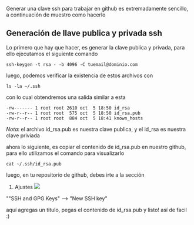 Generar una clave ssh para trabajar en github es extremadamente sencillo, a continuación de muestro como hacerlo

## Generación de llave publica y privada ssh
Lo primero que hay que hacer, es generar la clave publica y privada, para ello ejecutamos el siguiente comando

```
ssh-keygen -t rsa - -b 4096 -C tuemail@dominio.com
``` 

luego, podemos verificar la existencia de estos archivos con

```
ls -la ~/.ssh
```

con lo cual obtendremos una salida similar a esta

```
-rw------- 1 root root 2610 oct  5 18:50 id_rsa
-rw-r--r-- 1 root root  575 oct  5 18:50 id_rsa.pub
-rw-r--r-- 1 root root  884 oct  5 18:41 known_hosts

```

*Nota*: el archivo id_rsa.pub es nuestra clave publica, y el id_rsa es nuestra clave priviada

ahora lo siguiente, es copiar el contenido de id_rsa.pub en nuestro github, para ello utilizamos el comando para visualizarlo

```
cat ~/.ssh/id_rsa.pub
```

luego, en tu repositorio de github, debes irte a la sección 

1. Ajustes
![](/assets/images/ssh--key-to-github/github1.png)

""SSH and GPG Keys" --> "New SSH key"

aquí agregas un titulo, pegas el contenido de id_rsa.pub y listo! así de facil :)
